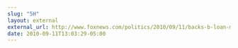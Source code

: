 ```yaml
---
slug: "5H"
layout: external
external_url: http://www.foxnews.com/politics/2010/09/11/backs-b-loan-mexico-oil-drilling-despite-obama-moratorium/
date: 2010-09-11T13:03:29-05:00
---
```

